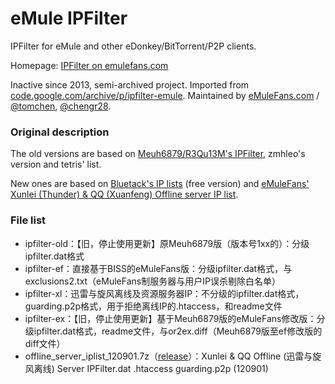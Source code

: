 # eMule IPFilter

IPFilter for eMule and other eDonkey/BitTorrent/P2P clients.

Homepage: [IPFilter on emulefans.com](https://emulefans.com/news/plugin/ipfilter/ipfilter-general/)

Inactive since 2013, semi-archived project. Imported from [code.google.com/archive/p/ipfilter-emule](https://code.google.com/archive/p/ipfilter-emule/). Maintained by [eMuleFans.com](https://emulefans.com/) / [@tomchen](https://github.com/tomchen), [@chengr28](https://github.com/chengr28).

### Original description

The old versions are based on [Meuh6879/R3Qu13M's IPFilter](http://forum.emule-project.net/index.php?showtopic=19247), zmhleo's version and tetris' list.

New ones are based on [Bluetack's IP lists](http://www.bluetack.co.uk/config/) (free version) and [eMuleFans' Xunlei (Thunder) & QQ (Xuanfeng) Offline server IP list](http://emulefans.com/news/plugin/ipfilter/ipfilter-xunlei/).

### File list

* ipfilter-old：【旧，停止使用更新】原Meuh6879版（版本号1xx的）：分级ipfilter.dat格式
* ipfilter-ef：直接基于BISS的eMuleFans版：分级ipfilter.dat格式，与exclusions2.txt（eMuleFans制服务器与用户IP误杀剔除白名单）
* ipfilter-xl：迅雷与旋风离线及资源服务器IP：不分级的ipfilter.dat格式，guarding.p2p格式，用于拒绝离线IP的.htaccess，和readme文件
* ipfilter-ex：【旧，停止使用更新】基于Meuh6879版的eMuleFans修改版：分级ipfilter.dat格式，readme文件，与or2ex.diff（Meuh6879版至ef修改版的diff文件）
* offline_server_iplist_120901.7z（[release](https://github.com/emulefanscom/ipfilter/releases)）：Xunlei & QQ Offline (迅雷与旋风离线) Server IPFilter.dat .htaccess guarding.p2p (120901)
